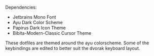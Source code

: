 Dependencies:
- Jetbrains Mono Font
- Ayu Dark Color Scheme
- Papirus Dark Icon Theme
- Bibita-Modern-Classic Cursor Theme

These dotfiles are themed around the ayu colorscheme. Some of the keybindings are edited to better suit the dvorak keyboard layout.
